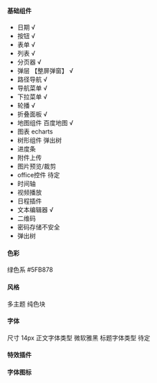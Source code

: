 
#### 基础组件
- 日期 √
- 按钮 √
- 表单 √
- 列表 √
- 分页器 √
- 弹层 【整屏弹窗】 √
- 路径导航 √
- 导航菜单 √
- 下拉菜单 √
- 轮播 √
- 折叠面板 √ 
- 地图组件 百度地图 √
- 图表 echarts
- 树形组件 弹出树 
- 进度条
- 附件上传
- 图片预览/裁剪
- office控件 待定
- 时间轴
- 视频播放
- 日程插件
- 文本编辑器 √
- 二维码
- 密码存储不安全
- 弹出树

#### 色彩
绿色系 #5FB878

#### 风格
多主题
纯色块

#### 字体
尺寸 14px
正文字体类型 微软雅黑
标题字体类型 待定  

#### 特效插件 


#### 字体图标